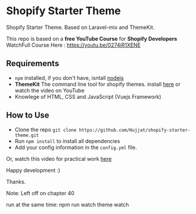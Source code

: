 # Shopify Starter Theme

Shopify Starter Theme.  Based on Laravel-mix and ThemeKit.

This repo is based on a **free YouTube Course** for **Shopify Developers**
WatchFull Course Here : https://youtu.be/0274iR1XENE

## Requirements
* `npm` installed, if you don't have, isntall [nodejs](https://nodejs.org/en/)
* **ThemeKit** The command line tool for shopify themes. install [here](https://shopify.github.io/themekit/) or watch the video on YouTube 
* Knowlege of HTML, CSS and JavaScript (Vuejs Framework)


## How to Use
* Clone the repo `git clone https://github.com/Hujjat/shopify-starter-theme.git`
* Run `npm install` to install all dependencies
* Add your config information in the `config.yml` file.

Or, watch this video for practical work [here](https://youtu.be/hYr0oIGVS-I)


Happy development :) 

Thanks. 

Note: Left off on chapter 40

run at the same time:
npm run watch
theme watch
